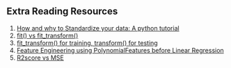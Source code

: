## Extra Reading Resources

1. [How and why to Standardize your data: A python tutorial](https://towardsdatascience.com/how-and-why-to-standardize-your-data-996926c2c832)
2. [fit() vs fit_transform()](<https://datascience.stackexchange.com/questions/12321/whats-the-difference-between-fit-and-fit-transform-in-scikit-learn-models#:~:text=The%20fit()%20function%20calculates,or%20in%20a%20single%20step.>)
3. [fit_transform() for training, transform() for testing](https://towardsdatascience.com/what-and-why-behind-fit-transform-vs-transform-in-scikit-learn-78f915cf96fe)
4. [Feature Engineering using PolynomialFeatures before Linear Regression](https://www.analyticsvidhya.com/blog/2021/07/all-you-need-to-know-about-polynomial-regression/)
5. [R2score vs MSE](https://www.bmc.com/blogs/mean-squared-error-r2-and-variance-in-regression-analysis/)